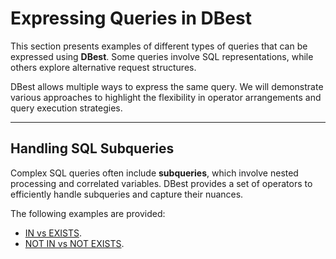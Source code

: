 # Expressing Queries in DBest  

This section presents examples of different types of queries that can be expressed using **DBest**. Some queries involve SQL representations, while others explore alternative request structures.  

DBest allows multiple ways to express the same query. We will demonstrate various approaches to highlight the flexibility in operator arrangements and query execution strategies.  

---

## Handling SQL Subqueries  

Complex SQL queries often include **subqueries**, which involve nested processing and correlated variables. DBest provides a set of operators to efficiently handle subqueries and capture their nuances.  

The following examples are provided:

 - [IN vs EXISTS](17.1%20-%20IN-vs-EXISTS.md).
 - [NOT IN vs NOT EXISTS](17.1%20-%20NOT-IN-vs-NOT-EXISTS.md).




